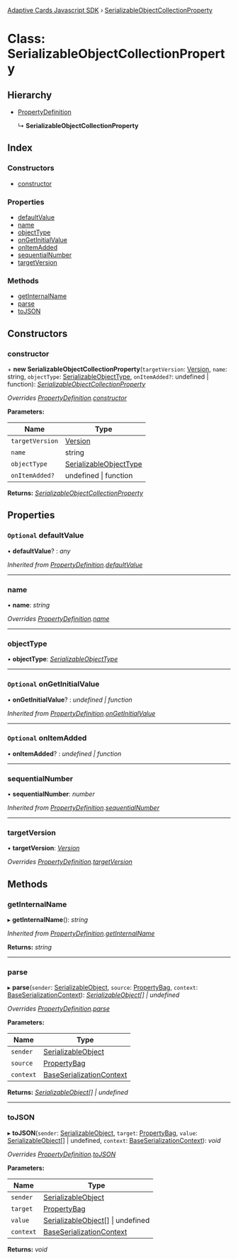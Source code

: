 [Adaptive Cards Javascript SDK](../README.md) › [SerializableObjectCollectionProperty](serializableobjectcollectionproperty.md)

# Class: SerializableObjectCollectionProperty

## Hierarchy

* [PropertyDefinition](propertydefinition.md)

  ↳ **SerializableObjectCollectionProperty**

## Index

### Constructors

* [constructor](serializableobjectcollectionproperty.md#constructor)

### Properties

* [defaultValue](serializableobjectcollectionproperty.md#optional-defaultvalue)
* [name](serializableobjectcollectionproperty.md#name)
* [objectType](serializableobjectcollectionproperty.md#objecttype)
* [onGetInitialValue](serializableobjectcollectionproperty.md#optional-ongetinitialvalue)
* [onItemAdded](serializableobjectcollectionproperty.md#optional-onitemadded)
* [sequentialNumber](serializableobjectcollectionproperty.md#sequentialnumber)
* [targetVersion](serializableobjectcollectionproperty.md#targetversion)

### Methods

* [getInternalName](serializableobjectcollectionproperty.md#getinternalname)
* [parse](serializableobjectcollectionproperty.md#parse)
* [toJSON](serializableobjectcollectionproperty.md#tojson)

## Constructors

###  constructor

\+ **new SerializableObjectCollectionProperty**(`targetVersion`: [Version](version.md), `name`: string, `objectType`: [SerializableObjectType](../README.md#serializableobjecttype), `onItemAdded?`: undefined | function): *[SerializableObjectCollectionProperty](serializableobjectcollectionproperty.md)*

*Overrides [PropertyDefinition](propertydefinition.md).[constructor](propertydefinition.md#constructor)*

**Parameters:**

Name | Type |
------ | ------ |
`targetVersion` | [Version](version.md) |
`name` | string |
`objectType` | [SerializableObjectType](../README.md#serializableobjecttype) |
`onItemAdded?` | undefined &#124; function |

**Returns:** *[SerializableObjectCollectionProperty](serializableobjectcollectionproperty.md)*

## Properties

### `Optional` defaultValue

• **defaultValue**? : *any*

*Inherited from [PropertyDefinition](propertydefinition.md).[defaultValue](propertydefinition.md#optional-defaultvalue)*

___

###  name

• **name**: *string*

*Overrides [PropertyDefinition](propertydefinition.md).[name](propertydefinition.md#name)*

___

###  objectType

• **objectType**: *[SerializableObjectType](../README.md#serializableobjecttype)*

___

### `Optional` onGetInitialValue

• **onGetInitialValue**? : *undefined | function*

*Inherited from [PropertyDefinition](propertydefinition.md).[onGetInitialValue](propertydefinition.md#optional-ongetinitialvalue)*

___

### `Optional` onItemAdded

• **onItemAdded**? : *undefined | function*

___

###  sequentialNumber

• **sequentialNumber**: *number*

*Inherited from [PropertyDefinition](propertydefinition.md).[sequentialNumber](propertydefinition.md#sequentialnumber)*

___

###  targetVersion

• **targetVersion**: *[Version](version.md)*

*Overrides [PropertyDefinition](propertydefinition.md).[targetVersion](propertydefinition.md#targetversion)*

## Methods

###  getInternalName

▸ **getInternalName**(): *string*

*Inherited from [PropertyDefinition](propertydefinition.md).[getInternalName](propertydefinition.md#getinternalname)*

**Returns:** *string*

___

###  parse

▸ **parse**(`sender`: [SerializableObject](serializableobject.md), `source`: [PropertyBag](../README.md#propertybag), `context`: [BaseSerializationContext](baseserializationcontext.md)): *[SerializableObject](serializableobject.md)[] | undefined*

*Overrides [PropertyDefinition](propertydefinition.md).[parse](propertydefinition.md#parse)*

**Parameters:**

Name | Type |
------ | ------ |
`sender` | [SerializableObject](serializableobject.md) |
`source` | [PropertyBag](../README.md#propertybag) |
`context` | [BaseSerializationContext](baseserializationcontext.md) |

**Returns:** *[SerializableObject](serializableobject.md)[] | undefined*

___

###  toJSON

▸ **toJSON**(`sender`: [SerializableObject](serializableobject.md), `target`: [PropertyBag](../README.md#propertybag), `value`: [SerializableObject](serializableobject.md)[] | undefined, `context`: [BaseSerializationContext](baseserializationcontext.md)): *void*

*Overrides [PropertyDefinition](propertydefinition.md).[toJSON](propertydefinition.md#tojson)*

**Parameters:**

Name | Type |
------ | ------ |
`sender` | [SerializableObject](serializableobject.md) |
`target` | [PropertyBag](../README.md#propertybag) |
`value` | [SerializableObject](serializableobject.md)[] &#124; undefined |
`context` | [BaseSerializationContext](baseserializationcontext.md) |

**Returns:** *void*
